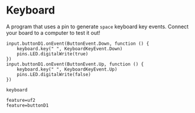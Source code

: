 # Keyboard

A program that uses a pin to generate ``space`` keyboard key events. Connect your board to a computer to test it out!

```blocks
input.buttonD1.onEvent(ButtonEvent.Down, function () {
    keyboard.key(" ", KeyboardKeyEvent.Down)
    pins.LED.digitalWrite(true)
})
input.buttonD1.onEvent(ButtonEvent.Up, function () {
    keyboard.key(" ", KeyboardKeyEvent.Up)
    pins.LED.digitalWrite(false)
})
```

```package
keyboard
```

```config
feature=uf2
feature=buttonD1
```
